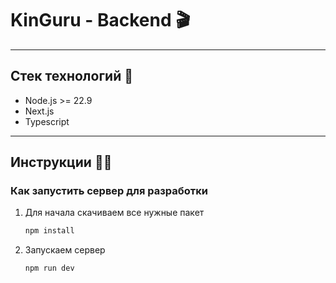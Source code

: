 # KinGuru - Backend 🎬
___

## Стек технологий 📝
- Node.js >= 22.9
- Next.js
- Typescript

___

## Инструкции 🧑‍💻
### Как запустить сервер для разработки
1. Для начала скачиваем все нужные пакет
    ```bash
    npm install
    ```
2. Запускаем сервер
    ```bash
    npm run dev
    ```
